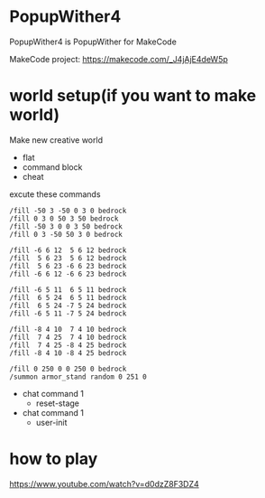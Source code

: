 # PopupWither4
PopupWither4 is PopupWither for MakeCode

MakeCode project:
https://makecode.com/_J4jAjE4deW5p

# world setup(if you want to make world)

Make new creative world
- flat
- command block
- cheat

excute these commands
```
/fill -50 3 -50 0 3 0 bedrock
/fill 0 3 0 50 3 50 bedrock
/fill -50 3 0 0 3 50 bedrock
/fill 0 3 -50 50 3 0 bedrock

/fill -6 6 12  5 6 12 bedrock
/fill  5 6 23  5 6 12 bedrock
/fill  5 6 23 -6 6 23 bedrock
/fill -6 6 12 -6 6 23 bedrock

/fill -6 5 11  6 5 11 bedrock
/fill  6 5 24  6 5 11 bedrock
/fill  6 5 24 -7 5 24 bedrock
/fill -6 5 11 -7 5 24 bedrock

/fill -8 4 10  7 4 10 bedrock
/fill  7 4 25  7 4 10 bedrock
/fill  7 4 25 -8 4 25 bedrock
/fill -8 4 10 -8 4 25 bedrock

/fill 0 250 0 0 250 0 bedrock
/summon armor_stand random 0 251 0
```

- chat command 1
  - reset-stage
- chat command 1
  - user-init

# how to play
https://www.youtube.com/watch?v=d0dzZ8F3DZ4
